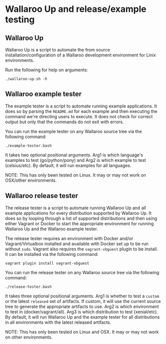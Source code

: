 # Wallaroo Up and release/example testing

## Wallaroo Up

Wallaroo Up is a script to automate the from source installation/configuration of a Wallaroo development environment for Linix environments.

Run the following for help on arguments:

```
./wallaroo-up.sh -h
```

## Wallaroo example tester

The example tester is a script to automate running example applications. It does so by parsing the `README.md` for each example and then executing the command we're directing users to execute. It does not check for correct output but only that the commands do not exit with errors.

You can run the example tester on any Wallaroo source tree via the following command:

```
./example-tester.bash
```

It takes two optional positional arguments. Arg1 is which language's examples to test (go/python/pony) and Arg2 is which example to test (celsius/etc). By default, it will run examples for all languages.

NOTE: This has only been tested on Linux. It may or may not work on OSX/other environments.

## Wallaroo release tester

The release tester is a script to automate running Wallaroo Up and all example applications for every distribution supported by Wallaroo Up. It does so by looping through a list of supported distributions and then using either Vagrant or Docker to start the appropriate environment for running Wallaroo Up and the Wallaroo example tester.

The release tester requires an environment with Docker and/or Vagrant/Virtualbox installed and available with Docker set up to be run without `sudo`. Vagrant also requires the `vagrant-vbguest` plugin to be install. It can be installed via the following command:

```
vagrant plugin install vagrant-vbguest
```

You can run the release tester on any Wallaroo source tree via the following command:

```
./release-tester.bash
```

It takes three optional positional arguments. Arg1 is whether to test a `custom` or the latest `released` set of artifacts. If custom, it will use the current source tree to generate the appropriate artifacts to use. Arg2 is which environment to test in (docker/vagrant/all). Arg3 is which distribution to test (xenial/etc). By default, it will run Wallaroo Up and the example tester for all distributions in all environments with the latest released artifacts.

NOTE: This has only been tested on Linux and OSX. It may or may not work on other environments.
